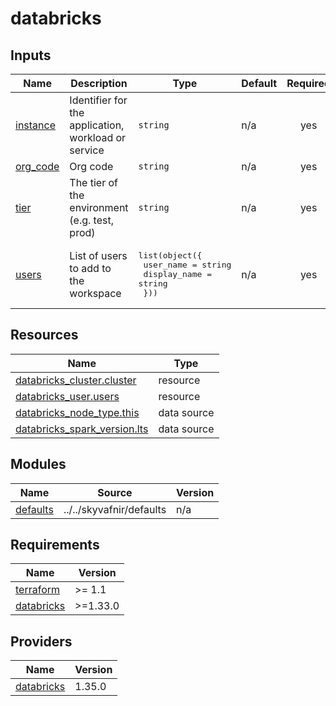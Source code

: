 # databricks

<!-- TERRAFORM_DOCS_BLOCK -->

## Inputs

| Name                                                      | Description                                         | Type                                                                                        | Default | Required |
| --------------------------------------------------------- | --------------------------------------------------- | ------------------------------------------------------------------------------------------- | ------- | :------: |
| <a name="input_instance"></a> [instance](#input_instance) | Identifier for the application, workload or service | `string`                                                                                    | n/a     |   yes    |
| <a name="input_org_code"></a> [org_code](#input_org_code) | Org code                                            | `string`                                                                                    | n/a     |   yes    |
| <a name="input_tier"></a> [tier](#input_tier)             | The tier of the environment (e.g. test, prod)       | `string`                                                                                    | n/a     |   yes    |
| <a name="input_users"></a> [users](#input_users)          | List of users to add to the workspace               | <pre>list(object({<br>    user_name    = string<br>    display_name = string<br>  }))</pre> | n/a     |   yes    |

## Resources

| Name                                                                                                                                 | Type        |
| ------------------------------------------------------------------------------------------------------------------------------------ | ----------- |
| [databricks_cluster.cluster](https://registry.terraform.io/providers/databricks/databricks/latest/docs/resources/cluster)            | resource    |
| [databricks_user.users](https://registry.terraform.io/providers/databricks/databricks/latest/docs/resources/user)                    | resource    |
| [databricks_node_type.this](https://registry.terraform.io/providers/databricks/databricks/latest/docs/data-sources/node_type)        | data source |
| [databricks_spark_version.lts](https://registry.terraform.io/providers/databricks/databricks/latest/docs/data-sources/spark_version) | data source |

## Modules

| Name                                                        | Source                   | Version |
| ----------------------------------------------------------- | ------------------------ | ------- |
| <a name="module_defaults"></a> [defaults](#module_defaults) | ../../skyvafnir/defaults | n/a     |

## Requirements

| Name                                                                        | Version  |
| --------------------------------------------------------------------------- | -------- |
| <a name="requirement_terraform"></a> [terraform](#requirement_terraform)    | >= 1.1   |
| <a name="requirement_databricks"></a> [databricks](#requirement_databricks) | >=1.33.0 |

## Providers

| Name                                                                  | Version |
| --------------------------------------------------------------------- | ------- |
| <a name="provider_databricks"></a> [databricks](#provider_databricks) | 1.35.0  |

<!-- /TERRAFORM_DOCS_BLOCK -->

<!--
# Module scaffolded via skyvafnir-module-template
Author:    jonorrikristjansson
Version:   0.1.0
Timestamp: 2024-01-04T10:40:16
-->
